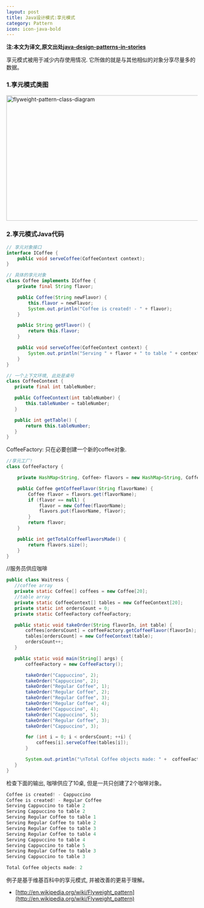 ```yaml
---
layout: post
title: Java设计模式:享元模式
category: Pattern
icon: icon-java-bold
---
```


**注:本文为译文,原文出处[java-design-patterns-in-stories](http://www.programcreek.com/java-design-patterns-in-stories/)**

享元模式被用于减少内存使用情况. 它所做的就是与其他相似的对象分享尽量多的数据。



### **1.享元模式类图**

<img width="605" height="330" class="alignleft size-full wp-image-7877" alt="flyweight-pattern-class-diagram" src="http://www.programcreek.com/wp-content/uploads/2013/02/flyweight-pattern-class-diagram.jpg">

### **2.享元模式Java代码**

``` java
// 享元对象接口
interface ICoffee {
    public void serveCoffee(CoffeeContext context);
}
```

``` java
// 具体的享元对象
class Coffee implements ICoffee {
    private final String flavor;

    public Coffee(String newFlavor) {
        this.flavor = newFlavor;
        System.out.println("Coffee is created! - " + flavor);
    }

    public String getFlavor() {
        return this.flavor;
    }

    public void serveCoffee(CoffeeContext context) {
        System.out.println("Serving " + flavor + " to table " + context.getTable());
    }
}
```

``` java
// 一个上下文环境, 此处是桌号
class CoffeeContext {
   private final int tableNumber;

   public CoffeeContext(int tableNumber) {
       this.tableNumber = tableNumber;
   }

   public int getTable() {
       return this.tableNumber;
   }
}
```

CoffeeFactory: 只在必要创建一个新的coffee对象.

``` java
//享元工厂!
class CoffeeFactory {

    private HashMap<String, Coffee> flavors = new HashMap<String, Coffee>();

    public Coffee getCoffeeFlavor(String flavorName) {
        Coffee flavor = flavors.get(flavorName);
        if (flavor == null) {
            flavor = new Coffee(flavorName);
            flavors.put(flavorName, flavor);
        }
        return flavor;
    }

    public int getTotalCoffeeFlavorsMade() {
        return flavors.size();
    }
}
```

//服务员供应咖啡

``` java
public class Waitress {
   //coffee array
   private static Coffee[] coffees = new Coffee[20];
   //table array
   private static CoffeeContext[] tables = new CoffeeContext[20];
   private static int ordersCount = 0;
   private static CoffeeFactory coffeeFactory;

   public static void takeOrder(String flavorIn, int table) {
       coffees[ordersCount] = coffeeFactory.getCoffeeFlavor(flavorIn);
       tables[ordersCount] = new CoffeeContext(table);
       ordersCount++;
   }

   public static void main(String[] args) {
       coffeeFactory = new CoffeeFactory();

       takeOrder("Cappuccino", 2);
       takeOrder("Cappuccino", 2);
       takeOrder("Regular Coffee", 1);
       takeOrder("Regular Coffee", 2);
       takeOrder("Regular Coffee", 3);
       takeOrder("Regular Coffee", 4);
       takeOrder("Cappuccino", 4);
       takeOrder("Cappuccino", 5);
       takeOrder("Regular Coffee", 3);
       takeOrder("Cappuccino", 3);

       for (int i = 0; i < ordersCount; ++i) {
           coffees[i].serveCoffee(tables[i]);
       }

       System.out.println("\nTotal Coffee objects made: " +  coffeeFactory.getTotalCoffeeFlavorsMade());
   }
}
```

检查下面的输出, 咖啡供应了10桌, 但是一共只创建了2个咖啡对象。

``` java
Coffee is created! - Cappuccino
Coffee is created! - Regular Coffee
Serving Cappuccino to table 2
Serving Cappuccino to table 2
Serving Regular Coffee to table 1
Serving Regular Coffee to table 2
Serving Regular Coffee to table 3
Serving Regular Coffee to table 4
Serving Cappuccino to table 4
Serving Cappuccino to table 5
Serving Regular Coffee to table 3
Serving Cappuccino to table 3

Total Coffee objects made: 2
```

例子是基于维基百科中的享元模式, 并被改善的更易于理解。<br/>

* [http://en.wikipedia.org/wiki/Flyweight_pattern](http://en.wikipedia.org/wiki/Flyweight_pattern)
